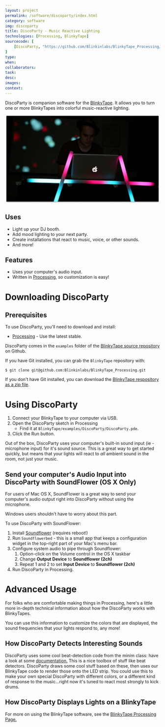 ```yaml
---
layout: project
permalink: /software/discoparty/index.html
category: software
img: discoparty
title: DiscoParty - Music Reactive Lighting
technologies: [Processing, BlinkyTape]
sourcecode: [
	[DiscoParty, "https://github.com/Blinkinlabs/BlinkyTape_Processing/tree/master/examples/DiscoParty"]
]
type:
when:
collaborators:
task: 
desc:
images:
context: 
---
```


DiscoParty is companion software for the [BlinkyTape](/blinkytape/).  It allows you to turn one or more BlinkyTapes into colorful music-reactive lighting.

![DiscoParty DJ Photo Thing](/images/blinkytape/big/dj.jpg)

## Uses

* Light up your DJ booth.
* Add mood lighting to your next party.
* Create installations that react to music, voice, or other sounds.
* And more!

## Features

* Uses your computer's audio input.
* Written in [Processing](http://processing.org/), so customization is easy!

# Downloading DiscoParty

## Prerequisites

To use DiscoParty, you'll need to download and install:

* [Processing](http://processing.org/download/) - Use the latest stable. 

DiscoParty comes in the `examples` folder of the [BlinkyTape source repository](https://github.com/Blinkinlabs/BlinkyTape_Processing) on Github.

If you have Git installed, you can grab the `BlinkyTape` repository with:

	$ git clone git@github.com:Blinkinlabs/BlinkyTape_Processing.git

If you don't have Git installed, you can download the [BlinkyTape respository as a zip file](https://github.com/BlinkinLabs/BlinkyTape_processing/archive/master.zip).

# Using DiscoParty

1. Connect your BlinkyTape to your computer via USB.
2. Open the DiscoParty sketch in Processing
    * Find it at `BlinkyTape/examples/DiscoParty/DiscoParty.pde`.
3. Click the Run button.

Out of the box, DiscoParty uses your computer's built-in sound input (ie -
microphone input) for it's sound source.  This is a great way to get started
quickly, but means that your lights will react to *all* ambient sound in the
room, not just your music.

## Send your computer's Audio Input into DiscoParty with SoundFlower (OS X Only)

For users of Mac OS X, SoundFlower is a great way to send your computer's audio output right into DiscoParty without using the microphone.

Windows users shouldn't have to worry about this part.

To use DiscoParty with SoundFlower:

1. Install [Soundflower](http://cycling74.com/soundflower-landing-page/) (requires reboot!)
2. Run `Soundflowerbed` - this is a small app that keeps a configuration widget in the top-right part of your Mac's menu bar.
3. Configure system audio to pipe through Soundflower:
    1. Option-click on the Volume control in the OS X taskbar
    2. Change **Output Device** to **Soundflower (2ch)**
    3. Repeat 1 and 2 to set **Input Device** to **Soundflower (2ch)**
4. Run DiscoParty in Processing.

# Advanced Usage

For folks who are comfortable making things in Processing, here's a little more
in-depth technical information about how the DiscoParty works with BlinkyTapes.

You can use this information to customize the colors that are displayed, the
sound frequencies that your lights respond to, any more!

## How DiscoParty Detects Interesting Sounds

DiscoParty uses some cool beat-detection code from the minim class: have a look at some [documentation.](http://code.compartmental.net/tools/minim) This is a nice toolbox of stuff like beat detectors. DiscoParty draws some cool stuff based on these, then uses our BlinkyTape code to render those onto the LED strip.  You could use this to make your own special DiscoParty with different colors, or a different kind of response to the music...right now it's tuned to react most strongly to kick drums.

## How DiscoParty Displays Lights on a BlinkyTape

For more on using the BlinkyTape software, see the [BlinkyTape Processing Page.](/blinkyTape/docs/processing/)
